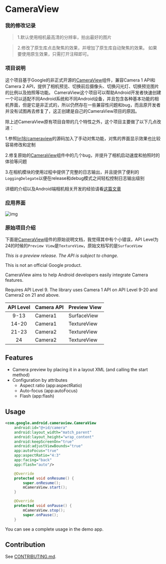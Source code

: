 # CameraView

### 我的修改记录
> 1.默认使用相机最高清的分辨率，拍出最好的图片

> 2.修改了原生库点击聚焦的效果，并增加了原生库自动聚焦的效果。
  如果要使用原生效果，只需打开注释即可。

### 项目说明

这个项目基于Google的非正式开源的[CameraView](https://github.com/google/cameraview)组件，兼容Camera 1 API和Camera 2 API，提供了相机预览、切换前后摄像头、切换闪光灯、切换预览图片的比例以及拍照等功能。
CameraView这个项目可以帮助Android开发者快速创建一个可以适配不同Android系统和不同Android设备，并且包含各种基本功能的相机界面，但是它是非正式的，所以仍然存在一些兼容性问题和bug，而且原开发者并没有试图再去修复了，这正创建是自己的CameraView项目的原因。

除上述CameraView原有项目自带的几个特性之外，这个项目主要做了以下几点改进：

1.参照[lin18/cameraview](https://github.com/lin18/cameraview)的源码加入了手动对焦功能，对焦的界面显示效果也比较容易修改和定制

2.修复原始的[CameraView](https://github.com/google/cameraview)组件中的几个bug，并提升了相机启动速度和拍照时的体验等问题

3.在相机模块的使用过程中提供了完整的日志输出，并且提供了便利的`LoggingDelegate`以便在release和debug模式之间轻松控制日志输出级别

详细的介绍以及Android端相机相关开发的经验请看[这篇文章](http://javayhu.me/blog/2017/09/25/camera-development-experience-on-android/)

### 应用界面

![img](cameraview_screenshot.png)

### 原始项目介绍

下面是[CameraView](https://github.com/google/cameraview)组件的原始说明文档，我觉得其中有个小错误，API Level为24的时候的`Preview View`是`TextureView`，原始文档写的是`SurfaceView`

*This is a preview release. The API is subject to change.*

This is not an official Google product.

CameraView aims to help Android developers easily integrate Camera features.

Requires API Level 9. The library uses Camera 1 API on API Level 9-20 and Camera2 on 21 and above.

| API Level | Camera API | Preview View |
|:---------:|------------|--------------|
| 9-13      | Camera1    | SurfaceView  |
| 14-20     | Camera1    | TextureView  |
| 21-23     | Camera2    | TextureView  |
| 24        | Camera2    | TextureView  |

## Features

- Camera preview by placing it in a layout XML (and calling the start method)
- Configuration by attributes
  - Aspect ratio (app:aspectRatio)
  - Auto-focus (app:autoFocus)
  - Flash (app:flash)

## Usage

```xml
<com.google.android.cameraview.CameraView
    android:id="@+id/camera"
    android:layout_width="match_parent"
    android:layout_height="wrap_content"
    android:keepScreenOn="true"
    android:adjustViewBounds="true"
    app:autoFocus="true"
    app:aspectRatio="4:3"
    app:facing="back"
    app:flash="auto"/>
```

```java
    @Override
    protected void onResume() {
        super.onResume();
        mCameraView.start();
    }

    @Override
    protected void onPause() {
        mCameraView.stop();
        super.onPause();
    }
```

You can see a complete usage in the demo app.

## Contribution

See [CONTRIBUTING.md](/CONTRIBUTING.md).
